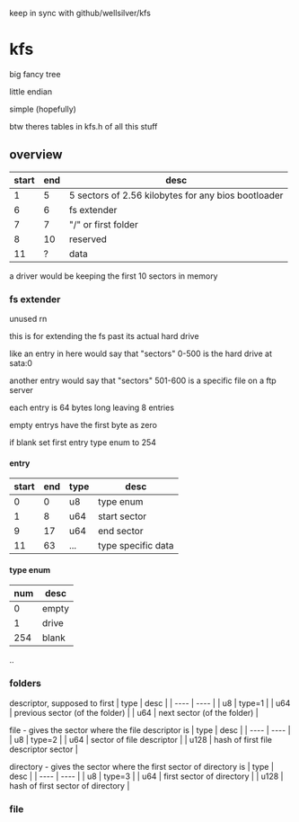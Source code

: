 keep in sync with github/wellsilver/kfs

# kfs

big fancy tree

little endian

simple (hopefully)

btw theres tables in kfs.h of all this stuff

## overview
| start | end | desc |
| ----- | ----- | - |
| 1 | 5 | 5 sectors of 2.56 kilobytes for any bios bootloader |
| 6 | 6 | fs extender |
| 7 | 7 | "/" or first folder |
| 8 | 10| reserved |
| 11 | ? | data |

a driver would be keeping the first 10 sectors in memory

### fs extender
unused rn

this is for extending the fs past its actual hard drive

like an entry in here would say that "sectors" 0-500 is the hard drive at sata:0

another entry would say that "sectors" 501-600 is a specific file on a ftp server

each entry is 64 bytes long leaving 8 entries

empty entrys have the first byte as zero

if blank set first entry type enum to 254

#### entry
| start | end | type | desc |
| ----- | --- | ---- | ---- |
| 0 | 0 | u8  | type enum   |
| 1 | 8 | u64 | start sector|
| 9 | 17| u64 | end sector  |
| 11| 63| ... | type specific data |

#### type enum
| num | desc |
| --- | ---- |
| 0   | empty |
| 1   | drive |
| 254 | blank |
..


### folders

descriptor, supposed to first
| type | desc |
| ---- | ---- |
| u8   | type=1 |
| u64  | previous sector (of the folder) |
| u64  | next sector (of the folder) |

file - gives the sector where the file descriptor is
| type | desc |
| ---- | ---- |
| u8   | type=2 |
| u64  | sector of file descriptor |
| u128 | hash of first file descriptor sector |

directory - gives the sector where the first sector of directory is
| type | desc |
| ---- | ---- |
| u8   | type=3 |
| u64  | first sector of directory |
| u128 | hash of first sector of directory |

### file
